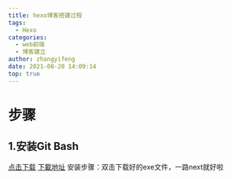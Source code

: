 ```yaml
---
title: hexo博客搭建过程
tags:
  - Hexo
categories:
  - web前端
  - 博客建立
author: zhangyifeng
date: 2021-08-20 14:09:14
top: true
---
```


# 步骤

## 1.安装Git Bash

[点击下载](/accessory/Git-2.17.0-64-bit.exe)
[下載地址](https://gitforwindows.org/)
安装步骤：双击下载好的exe文件，一路next就好啦